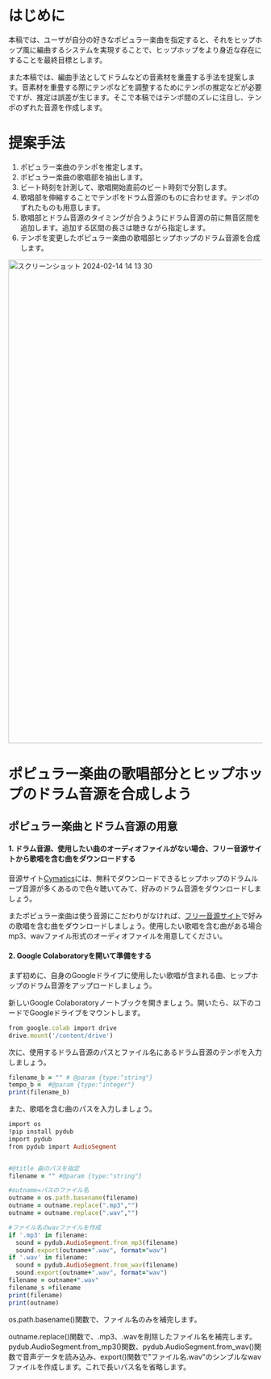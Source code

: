 # はじめに
本稿では、ユーザが自分の好きなポピュラー楽曲を指定すると、それをヒップホップ風に編曲するシステムを実現することで、ヒップホップをより身近な存在にすることを最終目標とします。

また本稿では、編曲手法としてドラムなどの音素材を重畳する手法を提案します。音素材を重畳する際にテンポなどを調整するためにテンポの推定などが必要ですが、推定は誤差が生じます。そこで本稿ではテンポ間のズレに注目し、テンポのずれた音源を作成します。

# 提案手法
1. ポピュラー楽曲のテンポを推定します。
2. ポピュラー楽曲の歌唱部を抽出します。
3. ビート時刻を計測して、歌唱開始直前のビート時刻で分割します。
4. 歌唱部を伸縮することでテンポをドラム音源のものに合わせます。テンポのずれたものも用意します。
5. 歌唱部とドラム音源のタイミングが合うようにドラム音源の前に無音区間を追加します。追加する区間の長さは聴きながら指定します。
6. テンポを変更したポピュラー楽曲の歌唱部ヒップホップのドラム音源を合成します。
<img width="957" alt="スクリーンショット 2024-02-14 14 13 30" src="https://github.com/5419037RuiKitahara/hiphop/assets/72202763/7740a936-66aa-4f9e-ad4a-f8c503eb6702">

# ポピュラー楽曲の歌唱部分とヒップホップのドラム音源を合成しよう
## ポピュラー楽曲とドラム音源の用意
#### 1. ドラム音源、使用したい曲のオーディオファイルがない場合、フリー音源サイトから歌唱を含む曲をダウンロードする

音源サイト<a href="https://cymatics.fm/pages/free-download-vault">Cymatics</a>には、無料でダウンロードできるヒップホップのドラムループ音源が多くあるので色々聴いてみて、好みのドラム音源をダウンロードしましょう。

またポピュラー楽曲は使う音源にこだわりがなければ、<a href="https://dova-s.jp/#google_vignette">フリー音源サイト</a>で好みの歌唱を含む曲をダウンロードしましょう。使用したい歌唱を含む曲がある場合mp3、wavファイル形式のオーディオファイルを用意してください。

#### 2. Google Colaboratoryを開いて準備をする
 
まず初めに、自身のGoogleドライブに使用したい歌唱が含まれる曲、ヒップホップのドラム音源をアップロードしましょう。

新しいGoogle Colaboratoryノートブックを開きましょう。開いたら、以下のコードでGoogleドライブをマウントします。
```ruby
from google.colab import drive
drive.mount('/content/drive')
```

次に、使用するドラム音源のパスとファイル名にあるドラム音源のテンポを入力しましょう。
```ruby
filename_b = "" # @param {type:"string"}
tempo_b =  #@param {type:"integer"}
print(filename_b)
```
また、歌唱を含む曲のパスを入力しましょう。
```ruby
import os
!pip install pydub
import pydub
from pydub import AudioSegment


#@title 曲のパスを指定
filename = "" #@param {type:"string"}

#outname=パスのファイル名
outname = os.path.basename(filename)
outname = outname.replace(".mp3","")
outname = outname.replace(".wav","")

#ファイル名のwavファイルを作成
if '.mp3' in filename:
  sound = pydub.AudioSegment.from_mp3(filename)
  sound.export(outname+".wav", format="wav")
if '.wav' in filename:
  sound = pydub.AudioSegment.from_wav(filename)
  sound.export(outname+".wav", format="wav")
filename = outname+".wav"
filename_s =filename
print(filename)
print(outname)
```

os.path.basename()関数で、ファイル名のみを補完します。

outname.replace()関数で、.mp3、.wavを削除したファイル名を補完します。
pydub.AudioSegment.from_mp3()関数、pydub.AudioSegment.from_wav()関数で音声データを読み込み、export()関数で"ファイル名.wav"のシンプルなwavファイルを作成します。これで長いパス名を省略します。

